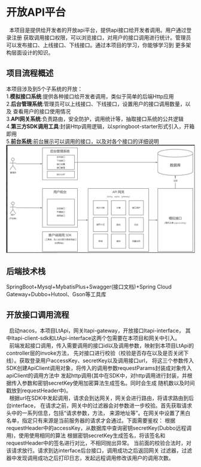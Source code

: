 # 开放API平台
&nbsp;&nbsp;本项目是提供给开发者的开放api平台，提供api接口给开发者调用。用户通过登录注册
获取调用接口权限，可以浏览接口，对用户的接口调用进行统计。管理员可以发布接口、上线接口、下线接口。通过本项目的学习，你能够学习到
更多架构层面设计的知识。

## 项目流程概述
本项目涉及到5个子系统的开放：<br>
1.**模拟接口系统**:提供各种接口给开发者调用，类似于简单的后端Http应用<br>
2.**后台管理系统**:管理员可以上线接口、下线接口，设置用户的接口调用数量，以及
查看用户的接口使用情况<br>
3.**API网关系统**:负责路由，安全防护，调用统计等，抽取接口系统的公共逻辑<br>
4.**第三方SDK调用工具**:封装Http调用逻辑，以springboot-starter形式引入，开箱即用<br>
5.**前台系统**:前台展示可以调用的接口，以及对各个接口的详细说明<br>
<img src="images/系统架构.jpg">

## 后端技术栈
SpringBoot+Mysql+MybatisPlus+Swagger(接口文档)+Spring Cloud Gateway+Dubbo+Hutool、Gson等工具库

## 开放接口调用流程
&nbsp;&nbsp;启动nacos，本项目LtApi，网关ltapi-gateway，开放接口ltapi-interface，
其中ltapi-client-sdk和LtApi-interface这两个包需要在本项目和网关中引入。<br>
&nbsp;&nbsp;前端发起接口调用，传入需要调用的接口id以及调用参数，映射到本项目LtApi的controller层的invoke方法，
先对接口进行校验（校验是否存在以及是否关闭下线）。获取登录用户accessKey、secretKey以及调用接口url，
将这三个参数传入SDK创建ApiClient调用对象，将传入的调用参数requestParams封装成对象传入apiClient的调用方法中
发起http调用(其中在SDK中，对http调用进行封装，并根据传入参数和密钥secretKey使用加密算法生成签名。同时会生成
随机数以及时间戳放到requestHeader中)。<br>
&nbsp;&nbsp;根据url在SDK中发起调用，请求会到达网关，网关会进行路由，将请求路由到后台interface，
在请求之前，网关中的过滤器会对参数进一步校验。首先获取请求头中的一系列信息，包括“请求参数，方法，
来源地址等”。在网关中设置了黑白名单，指定只有来源是当前服务器的请求才会通过。下面需要鉴权：
根据requestHeader中的accessKey，从数据库中查询密钥secretKey(Dubbo远程调用)，使用使用相同的算法
根据密钥secretKey生成签名，将该签名和requestHeader中的签名进行对比，不相同抛出异常。
当前面的校验合法时，对该请求放行。请求到达interface后台接口，调用成功之后返回网关
过滤器，过滤器中发现调用成功之后打印日志，发起远程调用修改该用户的调用次数。



